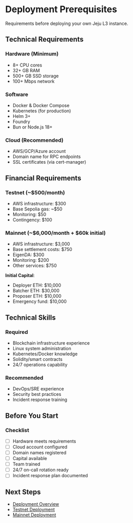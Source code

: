 # Deployment Prerequisites

Requirements before deploying your own Jeju L3 instance.

## Technical Requirements

### Hardware (Minimum)
- 8+ CPU cores
- 32+ GB RAM
- 500+ GB SSD storage
- 100+ Mbps network

### Software
- Docker & Docker Compose
- Kubernetes (for production)
- Helm 3+
- Foundry
- Bun or Node.js 18+

### Cloud (Recommended)
- AWS/GCP/Azure account
- Domain name for RPC endpoints
- SSL certificates (via cert-manager)

## Financial Requirements

### Testnet (~$500/month)
- AWS infrastructure: $300
- Base Sepolia gas: ~$50
- Monitoring: $50
- Contingency: $100

### Mainnet (~$6,000/month + $60k initial)
- AWS infrastructure: $3,000
- Base settlement costs: $750
- EigenDA: $300
- Monitoring: $200
- Other services: $750

**Initial Capital**:
- Deployer ETH: $10,000
- Batcher ETH: $30,000
- Proposer ETH: $10,000
- Emergency fund: $10,000

## Technical Skills

### Required
- Blockchain infrastructure experience
- Linux system administration
- Kubernetes/Docker knowledge
- Solidity/smart contracts
- 24/7 operations capability

### Recommended
- DevOps/SRE experience
- Security best practices
- Incident response training

## Before You Start

### Checklist
- [ ] Hardware meets requirements
- [ ] Cloud account configured
- [ ] Domain names registered
- [ ] Capital available
- [ ] Team trained
- [ ] 24/7 on-call rotation ready
- [ ] Incident response plan documented

## Next Steps

- [Deployment Overview](./overview.md)
- [Testnet Deployment](./testnet.md)
- [Mainnet Deployment](./mainnet.md)

